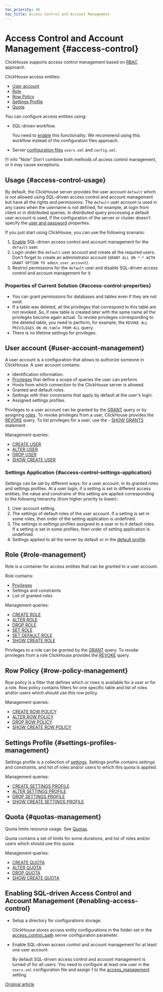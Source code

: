 ```yaml
---
toc_priority: 48
toc_title: Access Control and Account Management
---
```


# Access Control and Account Management {#access-control}

ClickHouse supports access control management based on [RBAC](https://en.wikipedia.org/wiki/Role-based_access_control) approach.

ClickHouse access entities:
- [User account](#user-account-management)
- [Role](#role-management)
- [Row Policy](#row-policy-management)
- [Settings Profile](#settings-profiles-management)
- [Quota](#quotas-management)

You can configure access entities using:

- SQL-driven workflow.

    You need to [enable](#enabling-access-control) this functionality. We recommend using this workflow instead of the configuration files approach.

- Server [configuration files](configuration_files.md) `users.xml` and `config.xml`.

!!! info "Note"
    Don't combine both methods of access control management, or it may cause exceptions.


## Usage {#access-control-usage}

By default, the ClickHouse server provides the user account `default` which is not allowed using SQL-driven access control and account management but have all the rights and permissions. The `default` user account is used in any cases when the username is not defined, for example, at login from client or in distributed queries. In distributed query processing a default user account is used, if the configuration of the server or cluster doesn’t specify the [user and password](../engines/table_engines/special/distributed.md) properties.

If you just start using ClickHouse, you can use the following scenario:

1. [Enable](#enabling-access-control) SQL-driven access control and account management for the `default` user.
2. Login under the `default` user account and create all the required users. Don't forget to create an administrator account (`GRANT ALL ON *.* WITH GRANT OPTION TO admin_user_account`).
3. Restrict permissions for the `default` user and disable SQL-driven access control and account management for it.

### Properties of Current Solution {#access-control-properties}

- You can grant permissions for databases and tables even if they are not exist.
- If a table was deleted, all the privileges that correspond to this table are not revoked. So, if new table is created later with the same name all the privileges become again actual. To revoke privileges corresponding to the deleted table, you need to perform, for example, the `REVOKE ALL PRIVILEGES ON db.table FROM ALL` query.
- There is no lifetime settings for privileges.

## User account {#user-account-management}

A user account is a configuration that allows to authorize someone in ClickHouse. A user account contains:

- Identification information.
- [Privileges](../sql_reference/statements/grant.md#grant-privileges) that define a scope of queries the user can perform.
- Hosts from which connection to the ClickHouse server is allowed.
- Granted and default roles.
- Settings with their constraints that apply by default at the user's login.
- Assigned settings profiles.

Privileges to a user account can be granted by the [GRANT](../sql_reference/statements/grant.md) query or by assigning [roles](#role-management). To revoke privileges from a user, ClickHouse provides the [REVOKE](../sql_reference/statements/revoke.md) query. To list privileges for a user, use the - [SHOW GRANTS](../sql_reference/statements/show.md#show-grants-statement) statement.

Management queries:

- [CREATE USER](../sql_reference/statements/create.md#create-user-statement)
- [ALTER USER](../sql_reference/statements/alter.md#alter-user-statement)
- [DROP USER](../sql_reference/statements/misc.md#drop-user-statement)
- [SHOW CREATE USER](../sql_reference/statements/show.md#show-create-user-statement)

### Settings Application {#access-control-settings-application}

Settings can be set by different ways: for a user account, in its granted roles and settings profiles. At a user login, if a setting is set in different access entities, the value and constrains of this setting are applied corresponding to the following hierarchy (from higher priority to lower):

1. User account setting.
2. The settings of default roles of the user account. If a setting is set in some roles, then order of the setting application is undefined.
3. The settings in settings profiles assigned to a user or to it default roles. If a setting is set in some profiles, then order of setting application is undefined.
4. Settings applied to all the server by default or in the [default profile](server_configuration_parameters/settings.md#default-profile).


## Role {#role-management}

Role is a container for access entities that can be granted to a user account.

Role contains:

- [Privileges](../sql_reference/statements/grant.md#grant-privileges)
- Settings and constraints
- List of granted roles

Management queries:

- [CREATE ROLE](../sql_reference/statements/create.md#create-role-statement)
- [ALTER ROLE](../sql_reference/statements/alter.md#alter-role-statement)
- [DROP ROLE](../sql_reference/statements/misc.md#drop-role-statement)
- [SET ROLE](../sql_reference/statements/misc.md#set-role-statement)
- [SET DEFAULT ROLE](../sql_reference/statements/misc.md#set-default-role-statement)
- [SHOW CREATE ROLE](../sql_reference/statements/show.md#show-create-role-statement)

Privileges to a role can be granted by the [GRANT](../sql_reference/statements/grant.md) query. To revoke privileges from a role ClickHouse provides the [REVOKE](../sql_reference/statements/revoke.md) query.

## Row Policy {#row-policy-management}

Row policy is a filter that defines which or rows is available for a user or for a role. Row policy contains filters for one specific table and list of roles and/or users which should use this row policy.

Management queries:

- [CREATE ROW POLICY](../sql_reference/statements/create.md#create-row-policy-statement)
- [ALTER ROW POLICY](../sql_reference/statements/alter.md#alter-row-policy-statement)
- [DROP ROW POLICY](../sql_reference/statements/misc.md#drop-row-policy-statement)
- [SHOW CREATE ROW POLICY](../sql_reference/statements/show.md#show-create-row-policy-statement)


## Settings Profile {#settings-profiles-management}

Settings profile is a collection of [settings](settings/index.md). Settings profile contains settings and constraints, and list of roles and/or users to which this quota is applied.

Management queries:

- [CREATE SETTINGS PROFILE](../sql_reference/statements/create.md#create-settings-profile-statement)
- [ALTER SETTINGS PROFILE](../sql_reference/statements/alter.md#alter-settings-profile-statement)
- [DROP SETTINGS PROFILE](../sql_reference/statements/misc.md#drop-settings-profile-statement)
- [SHOW CREATE SETTINGS PROFILE](../sql_reference/statements/show.md#show-create-settings-profile-statement)


## Quota {#quotas-management}

Quota limits resource usage. See [Quotas](quotas.md).

Quota contains a set of limits for some durations, and list of roles and/or users which should use this quota.

Management queries:

- [CREATE QUOTA](../sql_reference/statements/create.md#create-quota-statement)
- [ALTER QUOTA](../sql_reference/statements/alter.md#alter-quota-statement)
- [DROP QUOTA](../sql_reference/statements/misc.md#drop-quota-statement)
- [SHOW CREATE QUOTA](../sql_reference/statements/show.md#show-create-quota-statement)


## Enabling SQL-driven Access Control and Account Management {#enabling-access-control}

- Setup a directory for configurations storage.

    ClickHouse stores access entity configurations in the folder set in the [access_control_path](server_configuration_parameters/settings.md#access_control_path) server configuration parameter.

- Enable SQL-driven access control and account management for at least one user account.

    By default SQL-driven access control and account management is turned of for all users. You need to configure at least one user in the `users.xml` configuration file and assign 1 to the [access_management](settings/settings_users.md#access_management-user-setting) setting.


[Original article](https://clickhouse.tech/docs/en/operations/access_rights/) <!--hide-->
